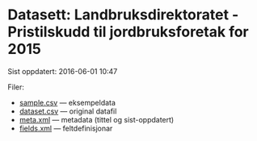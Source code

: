 # Datasett:     Landbruksdirektoratet - Pristilskudd til jordbruksforetak for 2015
 Sist oppdatert: 2016-06-01 10:47

 Filer:
 - [sample.csv](sample.csv) — eksempeldata
 - [dataset.csv](dataset.csv) — original datafil
 - [meta.xml](meta.xml) — metadata (tittel og sist-oppdatert)
 - [fields.xml](fields.xml) — feltdefinisjonar

